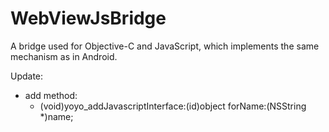 WebViewJsBridge
===============

A bridge used for Objective-C and JavaScript, which implements the same mechanism as in Android.

Update:
* add method:
	- (void)yoyo_addJavascriptInterface:(id)object forName:(NSString *)name;